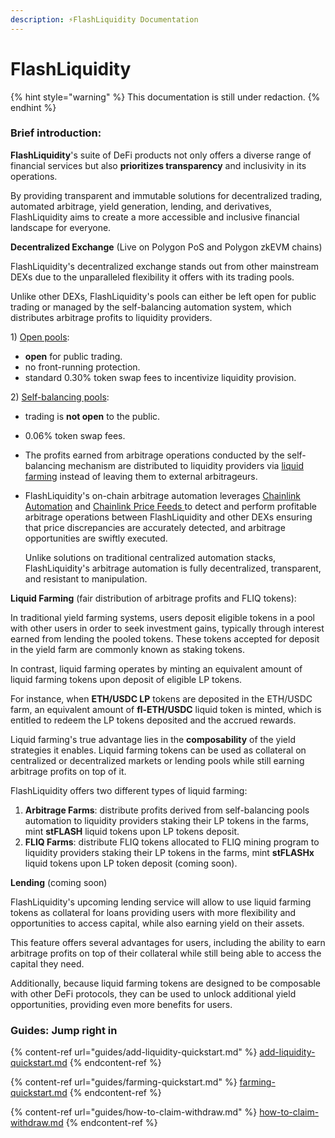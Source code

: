 ```yaml
---
description: ⚡FlashLiquidity Documentation
---
```


# FlashLiquidity

{% hint style="warning" %}
This documentation is still under redaction.
{% endhint %}

### Brief introduction:

**FlashLiquidity**'s suite of DeFi products not only offers a diverse range of financial services but also **prioritizes transparency** and inclusivity in its operations.&#x20;

By providing transparent and immutable solutions for decentralized trading, automated arbitrage, yield generation, lending, and derivatives, FlashLiquidity aims to create a more accessible and inclusive financial landscape for everyone.&#x20;

**Decentralized Exchange** (Live on Polygon PoS and Polygon zkEVM chains)

FlashLiquidity's decentralized exchange stands out from other mainstream DEXs due to the unparalleled flexibility it offers with its trading pools.&#x20;

Unlike other DEXs, FlashLiquidity's pools can either be left open for public trading or managed by the self-balancing automation system, which distributes arbitrage profits to liquidity providers.&#x20;

1\) [Open pools](ecosystem/open-pools.md):&#x20;

* **open** for public trading.
* no front-running protection.
* standard 0.30% token swap fees to incentivize liquidity provision.

2\) [Self-balancing pools](ecosystem/self-balancing-pools.md):&#x20;

* trading is **not open** to the public.
* 0.06% token swap fees.
* The profits earned from arbitrage operations conducted by the self-balancing mechanism are distributed to liquidity providers via [liquid farming](ecosystem/liquid-farming/) instead of leaving them to external arbitrageurs.
*   FlashLiquidity's on-chain arbitrage automation leverages [Chainlink Automation](https://automation.chain.link) and [Chainlink Price Feeds ](https://data.chain.link/)to detect and perform profitable arbitrage operations between FlashLiquidity and other DEXs ensuring that price discrepancies are accurately detected, and arbitrage opportunities are swiftly executed.

    Unlike solutions on traditional centralized automation stacks, FlashLiquidity's arbitrage automation is fully decentralized, transparent, and resistant to manipulation.

**Liquid Farming** (fair distribution of arbitrage profits and FLIQ tokens):

In traditional yield farming systems, users deposit eligible tokens in a pool with other users in order to seek investment gains, typically through interest earned from lending the pooled tokens. These tokens accepted for deposit in the yield farm are commonly known as staking tokens.

In contrast, liquid farming operates by minting an equivalent amount of liquid farming tokens upon deposit of eligible LP tokens.&#x20;

For instance, when **ETH/USDC LP** tokens are deposited in the ETH/USDC farm, an equivalent amount of **fl-ETH/USDC** liquid token is minted, which is entitled to redeem the LP tokens deposited and the accrued rewards.

Liquid farming's true advantage lies in the **composability** of the yield strategies it enables. Liquid farming tokens can be used as collateral on centralized or decentralized markets or lending pools while still earning arbitrage profits on top of it.&#x20;

FlashLiquidity offers two different types of liquid farming:

1. **Arbitrage Farms**: distribute profits derived from self-balancing pools automation to liquidity providers staking their LP tokens in the farms, mint **stFLASH** liquid tokens upon LP tokens deposit.
2. **FLIQ Farms**: distribute FLIQ tokens allocated to FLIQ mining program to liquidity providers staking their LP tokens in the farms, mint **stFLASHx** liquid tokens upon LP token deposit (coming soon).

**Lending** (coming soon)

FlashLiquidity's upcoming lending service will allow to use liquid farming tokens as collateral for loans providing users with more flexibility and opportunities to access capital, while also earning yield on their assets.&#x20;

This feature offers several advantages for users, including the ability to earn arbitrage profits on top of their collateral while still being able to access the capital they need.&#x20;

Additionally, because liquid farming tokens are designed to be composable with other DeFi protocols, they can be used to unlock additional yield opportunities, providing even more benefits for users.

### Guides: Jump right in

{% content-ref url="guides/add-liquidity-quickstart.md" %}
[add-liquidity-quickstart.md](guides/add-liquidity-quickstart.md)
{% endcontent-ref %}

{% content-ref url="guides/farming-quickstart.md" %}
[farming-quickstart.md](guides/farming-quickstart.md)
{% endcontent-ref %}

{% content-ref url="guides/how-to-claim-withdraw.md" %}
[how-to-claim-withdraw.md](guides/how-to-claim-withdraw.md)
{% endcontent-ref %}
